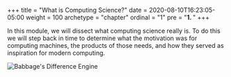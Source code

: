 +++
title = "What is Computing Science?"
date = 2020-08-10T16:23:05-05:00
weight = 100
archetype = "chapter"
ordinal = "1"
pre = "<b>1. </b>"
+++


In this module, we will dissect what computing science really is. To do this we will step back in time to determine what the motivation was for computing machines, the products of those needs, and how they served as inspiration for modern computing.

![Babbage's Difference Engine](https://upload.wikimedia.org/wikipedia/commons/thumb/6/6a/LondonScienceMuseumsReplicaDifferenceEngine.jpg/640px-LondonScienceMuseumsReplicaDifferenceEngine.jpg)
